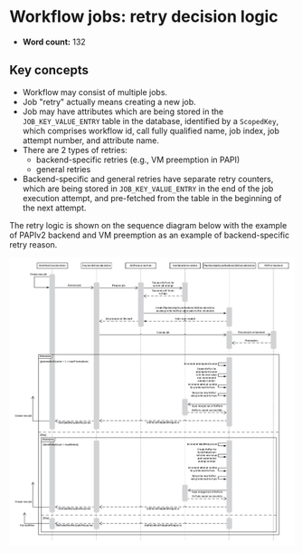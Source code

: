 # Workflow jobs: retry decision logic

* **Word count:** 132

## Key concepts

* Workflow may consist of multiple jobs.
* Job "retry" actually means creating a new job.
* Job may have attributes which are being stored in the `JOB_KEY_VALUE_ENTRY` table in the database, identified by a 
`ScopedKey`, which comprises workflow id, call fully qualified name, job index, job attempt number, and attribute name.
* There are 2 types of retries:
  * backend-specific retries (e.g., VM preemption in PAPI)
  * general retries 
* Backend-specific and general retries have separate retry counters, which are being stored in `JOB_KEY_VALUE_ENTRY` in
the end of the job execution attempt, and pre-fetched from the table in the beginning of the next attempt.

The retry logic is shown on the sequence diagram below with the example of PAPIv2 backend and VM preemption as an example 
of backend-specific retry reason.

![Job retry logic (example with PAPIv2 and VM preemption)](Workflow_job_retry_logic_(example_with_PAPIv2_and_VM_preemption).png)
